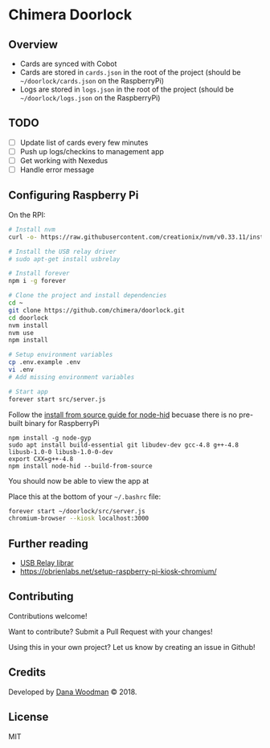 # Chimera Doorlock

## Overview

-   Cards are synced with Cobot
-   Cards are stored in `cards.json` in the root of the project (should be `~/doorlock/cards.json` on the RaspberryPi)
-   Logs are stored in `logs.json` in the root of the project (should be `~/doorlock/logs.json` on the RaspberryPi)

## TODO

-   [ ] Update list of cards every few minutes
-   [ ] Push up logs/checkins to management app
-   [ ] Get working with Nexedus
-   [ ] Handle error message

## Configuring Raspberry Pi

On the RPI:

```bash
# Install nvm
curl -o- https://raw.githubusercontent.com/creationix/nvm/v0.33.11/install.sh | bash

# Install the USB relay driver
# sudo apt-get install usbrelay

# Install forever
npm i -g forever

# Clone the project and install dependencies
cd ~
git clone https://github.com/chimera/doorlock.git
cd doorlock
nvm install
nvm use
npm install

# Setup environment variables
cp .env.example .env
vi .env
# Add missing environment variables

# Start app
forever start src/server.js
```

Follow the [install from source guide for node-hid](https://github.com/node-hid/node-hid#compiling-from-source) becuase there is no pre-built binary for RaspberryPi

```
npm install -g node-gyp
sudo apt install build-essential git libudev-dev gcc-4.8 g++-4.8 libusb-1.0-0 libusb-1.0-0-dev
export CXX=g++-4.8
npm install node-hid --build-from-source
```

You should now be able to view the app at

Place this at the bottom of your `~/.bashrc` file:

```bash
forever start ~/doorlock/src/server.js
chromium-browser --kiosk localhost:3000
```

## Further reading

-   [USB Relay librar](https://github.com/darrylb123/usbrelay)
-   https://obrienlabs.net/setup-raspberry-pi-kiosk-chromium/

## Contributing

Contributions welcome!

Want to contribute? Submit a Pull Request with your changes!

Using this in your own project? Let us know by creating an issue in Github!

## Credits

Developed by [Dana Woodman][dana] &copy; 2018.

## License

MIT

[cobot]: https://www.cobot.me/
[dana]: http://danawoodman.com
[jest]: https://facebook.github.io/jest
[latch]: https://www.amazon.com/gp/product/B00V45GWTI
[start]: http://tessel.github.io/t2-start
